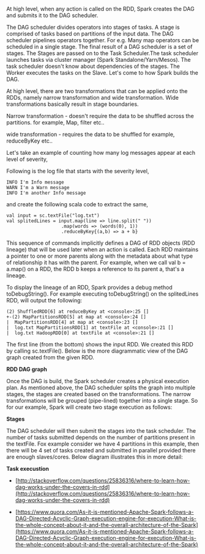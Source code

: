 
At high level, when any action is called on the RDD, Spark creates the DAG and submits it to the DAG scheduler.

The DAG scheduler divides operators into stages of tasks. A stage is comprised of tasks based on partitions of the input data. The DAG scheduler pipelines operators together. For e.g. Many map operators can be scheduled in a single stage. The final result of a DAG scheduler is a set of stages.
The Stages are passed on to the Task Scheduler.The task scheduler launches tasks via cluster manager (Spark Standalone/Yarn/Mesos). The task scheduler doesn't know about dependencies of the stages.
The Worker executes the tasks on the Slave.
Let's come to how Spark builds the DAG.

At high level, there are two transformations that can be applied onto the RDDs, namely narrow transformation and wide transformation. Wide transformations basically result in stage boundaries.

Narrow transformation - doesn't require the data to be shuffled across the partitions. for example, Map, filter etc..

wide transformation - requires the data to be shuffled for example, reduceByKey etc..

Let's take an example of counting how many log messages appear at each level of severity,

Following is the log file that starts with the severity level,

    INFO I'm Info message
    WARN I'm a Warn message
    INFO I'm another Info message
and create the following scala code to extract the same,

    val input = sc.textFile("log.txt")
    val splitedLines = input.map(line => line.split(" "))
                        .map(words => (words(0), 1))
                        .reduceByKey{(a,b) => a + b}


This sequence of commands implicitly defines a DAG of RDD objects (RDD lineage) that will be used later when an action is called. Each RDD maintains a pointer to one or more parents along with the metadata about what type of relationship it has with the parent. For example, when we call val b = a.map() on a RDD, the RDD b keeps a reference to its parent a, that's a lineage.

To display the lineage of an RDD, Spark provides a debug method toDebugString(). For example executing toDebugString() on the splitedLines RDD, will output the following:

    (2) ShuffledRDD[6] at reduceByKey at <console>:25 []
    +-(2) MapPartitionsRDD[5] at map at <console>:24 []
    |  MapPartitionsRDD[4] at map at <console>:23 []
    |  log.txt MapPartitionsRDD[1] at textFile at <console>:21 []
    |  log.txt HadoopRDD[0] at textFile at <console>:21 []
The first line (from the bottom) shows the input RDD. We created this RDD by calling sc.textFile(). Below is the more diagrammatic view of the DAG graph created from the given RDD.

**RDD DAG graph**

Once the DAG is build, the Spark scheduler creates a physical execution plan. As mentioned above, the DAG scheduler splits the graph into multiple stages, the stages are created based on the transformations. The narrow transformations will be grouped (pipe-lined) together into a single stage. So for our example, Spark will create two stage execution as follows:

**Stages**

The DAG scheduler will then submit the stages into the task scheduler. The number of tasks submitted depends on the number of partitions present in the textFile. Fox example consider we have 4 partitions in this example, then there will be 4 set of tasks created and submitted in parallel provided there are enough slaves/cores. Below diagram illustrates this in more detail:

**Task execustion**

* [http://stackoverflow.com/questions/25836316/where-to-learn-how-dag-works-under-the-covers-in-rdd](http://stackoverflow.com/questions/25836316/where-to-learn-how-dag-works-under-the-covers-in-rdd)


* [https://www.quora.com/As-it-is-mentioned-Apache-Spark-follows-a-DAG-Directed-Acyclic-Graph-execution-engine-for-execution-What-is-the-whole-concept-about-it-and-the-overall-architecture-of-the-Spark](https://www.quora.com/As-it-is-mentioned-Apache-Spark-follows-a-DAG-Directed-Acyclic-Graph-execution-engine-for-execution-What-is-the-whole-concept-about-it-and-the-overall-architecture-of-the-Spark)